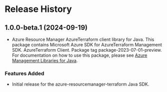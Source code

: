 # Release History

## 1.0.0-beta.1 (2024-09-19)

- Azure Resource Manager AzureTerraform client library for Java. This package contains Microsoft Azure SDK for AzureTerraform Management SDK. AzureTerraform Client. Package tag package-2023-07-01-preview. For documentation on how to use this package, please see [Azure Management Libraries for Java](https://aka.ms/azsdk/java/mgmt).
### Features Added

- Initial release for the azure-resourcemanager-terraform Java SDK.
